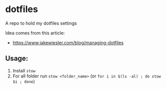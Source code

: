 # dotfiles
A repo to hold my dotfiles settings

Idea comes from this article: 
- https://www.jakewiesler.com/blog/managing-dotfiles

## Usage:

1. Install `stow`
2. For all folder run `stow <folder_name>` (or `for i in $(ls -al) ; do stow $i ; done`) 

